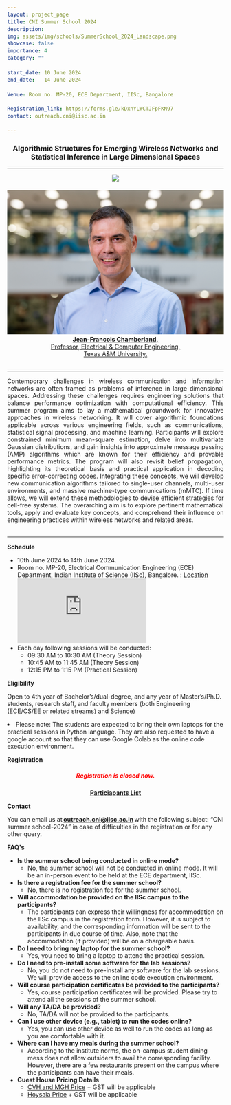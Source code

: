 ```yaml
---
layout: project_page
title: CNI Summer School 2024
description:
img: assets/img/schools/SummerSchool_2024_Landscape.png
showcase: false
importance: 4
category: ""

start_date: 10 June 2024
end_date:   14 June 2024

Venue: Room no. MP-20, ECE Department, IISc, Bangalore

Registration_link: https://forms.gle/kDxnYLWCTJFpFKN97
contact: outreach.cni@iisc.ac.in

---
```


<h3 align="center">Algorithmic Structures for Emerging Wireless Networks and Statistical Inference in Large Dimensional Spaces</h3>

<hr>
<center>
  <img src="/assets/img/schools/CNI Summer School 2024.png" class="img-fluid">
</center>
<br>
<center>
<a href="https://people.engr.tamu.edu/chmbrlnd/index.html">
<div class="col-md-5 flex" style="text-align:center;">
  <img src="/assets/img/schools/JF-Speaker-SummerSchool-2024.jpg" class="img-fluid">
  </div>
  <div class="col-md-6" style="text-align:center;">
    <b>Jean-Francois Chamberland,</b><br> Professor, Electrical & Computer Engineering,<br> Texas A&M University. 
  </div>
</a>
</center>


<br>
<hr>

<div style="text-align:justify">  
 Contemporary challenges in wireless communication and information networks are often framed as problems of inference in large dimensional spaces. Addressing these challenges requires engineering solutions that balance performance optimization with computational efficiency. This summer program aims to lay a mathematical groundwork for innovative approaches in wireless networking. It will cover algorithmic foundations applicable across various engineering fields, such as communications, statistical signal processing, and machine learning. Participants will explore constrained minimum mean-square estimation, delve into multivariate Gaussian distributions, and gain insights into approximate message passing (AMP) algorithms which are known for their efficiency and provable performance metrics. The program will also revisit belief propagation, highlighting its theoretical basis and practical application in decoding specific error-correcting codes. Integrating these concepts, we will develop new communication algorithms tailored to single-user channels, multi-user environments, and massive machine-type communications (mMTC). If time allows, we will extend these methodologies to devise efficient strategies for cell-free systems. The overarching aim is to explore pertinent mathematical tools, apply and evaluate key concepts, and comprehend their influence on engineering practices within wireless networks and related areas.
</div>
<br>

<!--
- <h3> <a href="https://alreiff.github.io/Resource_allocation.html"> Notes </a></h3>
- <h3> <a href="https://www.youtube.com/watch?v=zXBRDK8fvKY&list=PLNN9TCnjABca2sq1unpJ656V2mg7LCm_v"> Recorded Videos </a></h3>
-->



 
<hr>

**Schedule**
<ul style="list-style-type: disc;">
  <li>10th June 2024 to 14th June 2024.</li>

  <li>Room no. MP-20, Electrical Communication Engineering (ECE) Department, Indian Institute of Science (IISc), Bangalore. 
    : <a href="https://goo.gl/maps/yrWivvsQoinnvhbH9">Location</a>
    <div class="container">
      <div class="ratio ratio-16x9" style="max-width: 400px;">
        <iframe class="embed-responsive-item" src="https://www.google.com/maps/embed?pb=!1m14!1m8!1m3!1d15548.793557070037!2d77.5655018!3d13.0230349!3m2!1i1024!2i768!4f13.1!3m3!1m2!1s0x3bae17d9d00a4261%3A0xbd07f52c2cd8c898!2sMicroelectronics%20And%20Photonics%20Lab!5e0!3m2!1sen!2sin!4v1688637326173!5m2!1sen!2sin" style="border:0;" allowfullscreen="" loading="lazy" referrerpolicy="no-referrer-when-downgrade"></iframe>
      </div>
    </div>
  </li>

  <li>Each day following sessions will be conducted:
    <ul style="list-style-type: circle;">
      <li>09:30 AM to 10:30 AM (Theory Session)</li>
      <li>10:45 AM to 11:45 AM (Theory Session)</li>
      <li>12:15 PM to 1:15 PM (Practical Session)</li>
    </ul>
  </li>
</ul>



**Eligibility**

Open to 4th year of Bachelor’s/dual-degree, and any year of Master’s/Ph.D. students, research staff, and faculty members (both Engineering (ECE/CS/EE or related streams) and Science) 

<li style="list-style-type:disc;">Please note: The students are expected to bring their own laptops for the practical sessions in Python language. They are also requested to have a google account so that they can use Google Colab as the online code execution environment.</li>



**Registration**

 <div style="text-align:center">
<!--
A free registration is required for the participation.
The seats available for the school are limited. Therefore, we request you to express your intent for the participation only if you are sure about attending all the sessions. The last date of registration is May 15, 2024. 
<br>
<a style="text-align:center" href="https://docs.google.com/forms/d/e/1FAIpQLSdHkfU_ZBaCoiDhh8LPmT_EAMxmJ2Xw139lvu6CFmBKcfkquw/viewform" class="btn btn-primary btn-lg active hoverable" role="button" aria-pressed="true"> Register </a>
-->

<h5 style="color:red">Registration is closed now.</h5>
<a type="button" class="btn button-style" href="{{ site.baseurl }}/assets/summerschool24_participants.html"><strong>Particiapants List</strong></a>
</div>

**Contact**

You can email us at **outreach.cni@iisc.ac.in** with the following subject: “CNI summer school-2024” in case of difficulties in the registration or for any other query.  





**FAQ's**

<ul style="list-style-type: disc;">
  <li><strong>Is the summer school being conducted in online mode?</strong>
    <ul style="list-style-type: circle;">
      <li>No, the summer school will not be conducted in online mode. It will be an in-person event to be held at the ECE department, IISc.</li>
    </ul>
  </li>

  <li><strong>Is there a registration fee for the summer school?</strong>
    <ul style="list-style-type: circle;">
      <li>No, there is no registration fee for the summer school.</li>
    </ul>
  </li>

  <li><strong>Will accommodation be provided on the IISc campus to the participants?</strong>
    <ul style="list-style-type: circle;">
      <li>The participants can express their willingness for accommodation on the IISc campus in the registration form. However, it is subject to availability, and the corresponding information will be sent to the participants in due course of time. Also, note that the accommodation (if provided) will be on a chargeable basis.</li>
    </ul>
  </li>

  <li><strong>Do I need to bring my laptop for the summer school?</strong>
    <ul style="list-style-type: circle;">
      <li>Yes, you need to bring a laptop to attend the practical session.</li>
    </ul>
  </li>

  <li><strong>Do I need to pre-install some software for the lab sessions?</strong>
    <ul style="list-style-type: circle;">
      <li>No, you do not need to pre-install any software for the lab sessions. We will provide access to the online code execution environment.</li>
    </ul>
  </li>

  <li><strong>Will course participation certificates be provided to the participants?</strong>
    <ul style="list-style-type: circle;">
      <li>Yes, course participation certificates will be provided. Please try to attend all the sessions of the summer school.</li>
    </ul>
  </li>

  <li><strong>Will any TA/DA be provided?</strong>
    <ul style="list-style-type: circle;">
      <li>No, TA/DA will not be provided to the participants.</li>
    </ul>
  </li>

  <li><strong>Can I use other device (e.g., tablet) to run the codes online?</strong>
    <ul style="list-style-type: circle;">
      <li>Yes, you can use other device as well to run the codes as long as you are comfortable with it.</li>
    </ul>
  </li>

  <li><strong>Where can I have my meals during the summer school?</strong>
    <ul style="list-style-type: circle;">
      <li>According to the institute norms, the on-campus student dining mess does not allow outsiders to avail the corresponding facility. However, there are a few restaurants present on the campus where the participants can have their meals.</li>
    </ul>
  </li>

  <li><strong>Guest House Pricing Details</strong>
    <ul style="list-style-type: circle;">
      <li><a href="{{ site.baseurl }}/assets/img/schools/cvh_mgh_rate.pdf" download>CVH and MGH Price</a> + GST will be applicable</li>
      <li><a href="{{ site.baseurl }}/assets/img/schools/hoysala_rate.pdf" download>Hoysala Price</a> + GST will be applicable</li>
    </ul>
  </li>
</ul>



